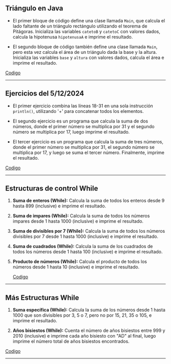## Triángulo en Java

- El primer bloque de código define una clase llamada `Main`, que calcula el lado faltante de un triángulo rectángulo utilizando el teorema de Pitágoras. Inicializa las variables `catetoB` y `catetoC` con valores dados, calcula la hipotenusa `hipotenusaA` e imprime el resultado.

- El segundo bloque de código también define una clase llamada `Main`, pero esta vez calcula el área de un triángulo dada la base y la altura. Inicializa las variables `base` y `altura` con valores dados, calcula el área e imprime el resultado.

 [Codigo](https://github.com/axckzz/J25-Progamming/blob/main/Java%20(Todo)/Java%20Ejercicios.md) 
 
---

## Ejercicios del 5/12/2024

- El primer ejercicio combina las líneas 18-31 en una sola instrucción `println()`, utilizando '+' para concatenar todos los elementos.

- El segundo ejercicio es un programa que calcula la suma de dos números, donde el primer número se multiplica por 31 y el segundo número se multiplica por 17, luego imprime el resultado.

- El tercer ejercicio es un programa que calcula la suma de tres números, donde el primer número se multiplica por 31, el segundo número se multiplica por 17, y luego se suma el tercer número. Finalmente, imprime el resultado.

[Codigo](https://github.com/axckzz/J25-Progamming/blob/main/Java%20(Todo)/Java%20Ejercicios.md) 

  ---
  

## Estructuras de control While

1. **Suma de enteros (While):** Calcula la suma de todos los enteros desde 9 hasta 899 (inclusive) e imprime el resultado.

2. **Suma de impares (While):** Calcula la suma de todos los números impares desde 1 hasta 1000 (inclusive) e imprime el resultado.

3. **Suma de divisibles por 7 (While):** Calcula la suma de todos los números divisibles por 7 desde 1 hasta 1000 (inclusive) e imprime el resultado.

4. **Suma de cuadrados (While):** Calcula la suma de los cuadrados de todos los números desde 1 hasta 100 (inclusive) e imprime el resultado.

5. **Producto de números (While):** Calcula el producto de todos los números desde 1 hasta 10 (inclusive) e imprime el resultado.

   [Codigo](https://github.com/axckzz/J25-Progamming/blob/main/Java%20(Todo)/Java%20Ejercicios.md)
   

---

## Más Estructuras While

1. **Suma específica (While):** Calcula la suma de los números desde 1 hasta 1000 que son divisibles por 3, 5 o 7, pero no por 15, 21, 35 o 105, e imprime el resultado.

2. **Años bisiestos (While):** Cuenta el número de años bisiestos entre 999 y 2010 (inclusive) e imprime cada año bisiesto con "AD" al final, luego imprime el número total de años bisiestos encontrados.

[Codigo](https://github.com/axckzz/J25-Progamming/blob/main/Java%20(Todo)/Java%20Ejercicios.md) 

   ---
   
